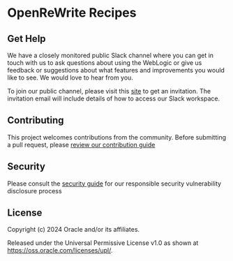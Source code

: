 # OpenReWrite Recipes

## Get Help

We have a closely monitored public Slack channel where you can get in touch with us to ask questions about using the WebLogic or give us feedback or suggestions about what features and improvements you would like to see.
We would love to hear from you.

To join our public channel, please visit this [site](https://weblogic-slack-inviter.herokuapp.com/) to get an invitation. The invitation email will include details of how to access our Slack workspace.

## Contributing

This project welcomes contributions from the community. Before submitting a pull request, please [review our contribution guide](./CONTRIBUTING.md)

## Security

Please consult the [security guide](./SECURITY.md) for our responsible security vulnerability disclosure process

## License

Copyright (c) 2024 Oracle and/or its affiliates.

Released under the Universal Permissive License v1.0 as shown at
<https://oss.oracle.com/licenses/upl/>.
